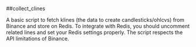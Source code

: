 ##collect_clines

A basic script to fetch klines (the data to create candlesticks/ohlcvs) from Binance and store on Redis.
To integrate with Redis, you should uncomment related lines and set your Redis settings properly.
The script respects the API limitations of Binance.
